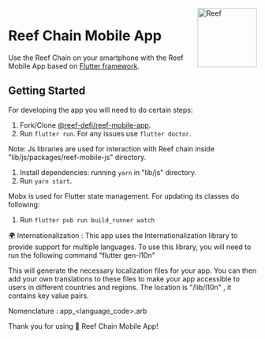<img src="https://i.imgur.com/DTv57Sk.png" width="120" alt="Reef" align="right">

# Reef Chain Mobile App

Use the Reef Chain on your smartphone with the Reef Mobile App based on [Flutter framework](https://flutter.dev/).

## Getting Started

For developing the app you will need to do certain steps:

1. Fork/Clone [@reef-defi/reef-mobile-app](git@github.com:reef-defi/reef-mobile-app.git).
2. Run `flutter run`. For any issues use `flutter doctor`.

Note: Js libraries are used for interaction with Reef chain inside "lib/js/packages/reef-mobile-js" directory. 

1. Install dependencies: running `yarn` in "lib/js" directory. 
2. Run `yarn start`.

Mobx is used for Flutter state management. For updating its classes do following:
1. Run `flutter pub run build_runner watch`

🌍 Internationalization : This app uses the Internationalization library to provide support for multiple languages. To use this library, you will need to run the following command "flutter gen-l10n"

This will generate the necessary localization files for your app. You can then add your own translations to these files to make your app accessible to users in different countries and regions. The location is "/lib/l10n" , it contains key value pairs. 

Nomenclature : app_<language_code>.arb 

Thank you for using 🌊 Reef Chain Mobile App!
